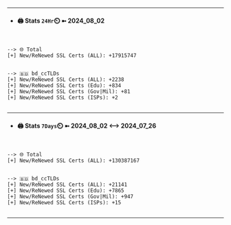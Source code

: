 

---
- #### 🖨️ **Stats** `24Hr`⏲️ ➼ 2024_08_02
```console


--> 🌐 Total
[+] New/ReNewed SSL Certs (ALL): +17915747


--> 🇧🇩 bd_ccTLDs
[+] New/ReNewed SSL Certs (ALL): +2238
[+] New/ReNewed SSL Certs (Edu): +834
[+] New/ReNewed SSL Certs (Gov|Mil): +81
[+] New/ReNewed SSL Certs (ISPs): +2


```

---
- #### 🖨️ **Stats** `7Days`⏲️ ➼ 2024_08_02 <--> 2024_07_26
```console


--> 🌐 Total
[+] New/ReNewed SSL Certs (ALL): +130387167


--> 🇧🇩 bd_ccTLDs
[+] New/ReNewed SSL Certs (ALL): +21141
[+] New/ReNewed SSL Certs (Edu): +7865
[+] New/ReNewed SSL Certs (Gov|Mil): +947
[+] New/ReNewed SSL Certs (ISPs): +15


```

---

